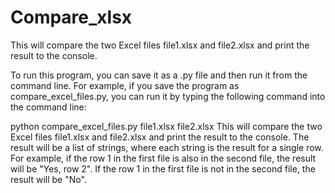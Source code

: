 # Compare_xlsx
This will compare the two Excel files file1.xlsx and file2.xlsx and print the result to the console.

To run this program, you can save it as a .py file and then run it from the command line. For example, if you save the program as compare_excel_files.py, you can run it by typing the following command into the command line:

python compare_excel_files.py file1.xlsx file2.xlsx
This will compare the two Excel files file1.xlsx and file2.xlsx and print the result to the console. 
The result will be a list of strings, where each string is the result for a single row. For example, 
if the row 1 in the first file is also in the second file, the result will be "Yes, row 2". If the row 1 in the first file is not in the second file, the result will be "No".
